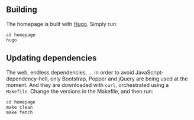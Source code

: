
## Building

The homepage is built with [Hugo](https://gohugo.io). Simply run:

    cd homepage
    hugo

## Updating dependencies

The web, endless dependencies, … in order to avoid JavaScript-dependency-hell, only Bootstrap, Popper and jQuery are
being used at the moment. And they are downloaded with `curl`, orchestrated using a `Makefile`. Change the versions
in the Makefile, and then run:

    cd homepage
    make clean
    make fetch
